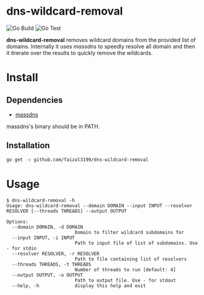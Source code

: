 # dns-wildcard-removal
![Go Build](https://github.com/faizal3199/dns-wildcard-removal/workflows/Go%20Build/badge.svg)
![Go Test](https://github.com/faizal3199/dns-wildcard-removal/workflows/Go%20Test/badge.svg)

**dns-wildcard-removal** removes wildcard domains from the provided list of domains. Internally it uses *massdns* to speedly resolve all domain and then it itrerate over the results to quickly remove the wildcards.

# Install
## Dependencies
* [massdns](github.com/blechschmidt/massdns)

massdns's binary should be in PATH.

## Installation

```bash
go get -v github.com/faizal3199/dns-wildcard-removal
```

# Usage

```
$ dns-wildcard-removal -h
Usage: dns-wildcard-removal --domain DOMAIN --input INPUT --resolver RESOLVER [--threads THREADS] --output OUTPUT

Options:
  --domain DOMAIN, -d DOMAIN
                         Domain to filter wildcard subdomains for
  --input INPUT, -i INPUT
                         Path to input file of list of subdomains. Use - for stdin
  --resolver RESOLVER, -r RESOLVER
                         Path to file containing list of resolvers
  --threads THREADS, -t THREADS
                         Number of threads to run [default: 4]
  --output OUTPUT, -o OUTPUT
                         Path to output file. Use - for stdout
  --help, -h             display this help and exit
```